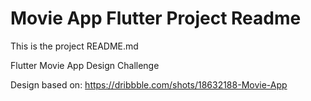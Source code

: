 <!--
SPDX-FileCopyrightText: 2022 Freek van de Ven freek@freekvandeven.nl

SPDX-License-Identifier: GPL-3.0-or-later
-->

# Movie App Flutter Project Readme

This is the project README.md

Flutter Movie App Design Challenge

Design based on: https://dribbble.com/shots/18632188-Movie-App
